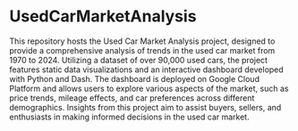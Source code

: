 # UsedCarMarketAnalysis
 This repository hosts the Used Car Market Analysis project, designed to provide a comprehensive analysis of trends in the used car market from 1970 to 2024. Utilizing a dataset of over 90,000 used cars, the project features static data visualizations and an interactive dashboard developed with Python and Dash. The dashboard is deployed on Google Cloud Platform and allows users to explore various aspects of the market, such as price trends, mileage effects, and car preferences across different demographics. Insights from this project aim to assist buyers, sellers, and enthusiasts in making informed decisions in the used car market.
